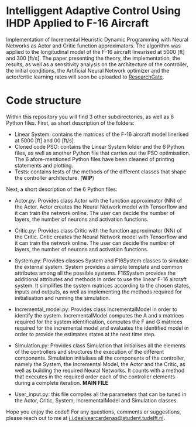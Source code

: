 # Intelliggent Adaptive Control Using IHDP Applied to F-16 Aircraft
Implementation of Incremental Heuristic Dynamic Programming with Neural Networks as Actor and Critic function approximators.
The algorithm was applied to the longitudinal model of the F-16 aircraft linearised at 5000 [ft] and 300 [ft/s]. The paper
presenting the theory, the implementation, the results, as well as a sensitivity analysis on the architecture of the controller, the initial conditions,
the Artificial Neural Network optimizer and the actor/critic learning rates will soon be uploaded to 
[ResearchGate](https://www.researchgate.net/profile/Jose_Ignacio_De_Alvear_Cardenas).

# Code structure
Within this repository you will find 3 other subdirectories, as well as 6 Python 
files. First, as short description of the folders:

- Linear System: contains the matrices of the F-16 aircraft model linerised at
5000 [ft] and 00 [ft/s].
- Cloned code PSO: contains the Linear System folder and the 6 Python files, as 
well as another Python file that carries out the PSO optimisation. The 6 
afore-mentioned Python files have been cleaned of printing statements and
plotting.
- Tests: contains tests of the methods of the different classes that shape the controller architecture. (**WIP**)

Next, a short description of the 6 Python files:

- Actor.py: Provides class Actor with the function approximator (NN) of the Actor.
Actor creates the Neural Network model with Tensorflow and it can train the network online.
The user can decide the number of layers, the number of neurons and activation functions.

- Critic.py: Provides class Critic with the function approximator (NN) of the Critic.
Critic creates the Neural Network model with Tensorflow and it can train the network online. 
The user can decide the number of layers, the number of neurons and activation functions. 

- System.py: Provides classes System and F16System classes to simulate the external system.
System provides a simple template and common attributes among all the possible systems.
F16System provides the additional attributes and methods in order to use the linear F-16
aircraft system. It simplifies the system matrices according to the chosen states, inputs and
outputs, as well as implementing the methods required for initialisation and running the simulation.

- Incremental_model.py: Provides class IncrementalModel in order to identify the system.
IncrementalModel computes the A and x matrices required for the system identification,
computes the F and G matrices required for the incremental model and evaluates the
identified model in order to provide the estimates states at the next time step.

- Simulation.py: Provides class Simulation that initialises all the elements of the controllers and structures the execution of the
different components. Simulation initialises all the components of the controller, namely the System, the Incremental Model, the Actor and the
Critic, as well as building the required Neural Networks. It counts with a method that executes in the required order
each of the controller elements during a complete iteration. **MAIN FILE**

- User_input.py: this file compiles all the parameters that can be tuned in the
Actor, Critic, System, IncrementalModel and Simulation classes.

Hope you enjoy the code!! For any questions, comments or suggestions, please reach out to me at 
[j.i.dealvearcardenas@student.tudelft.nl](j.i.dealvearcardenas@student.tudelft.nl).